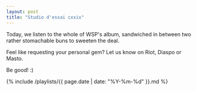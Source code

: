 ```yaml
---
layout: post
title: "Studio d'essai cxxix"
---
```


Today, we listen to the whole of WSP's album, sandwiched in between two rather stomachable buns to sweeten the deal.

Feel like requesting your personal gem? Let us know on Riot, Diaspo or Masto.

Be good! :)

{% include /playlists/{{ page.date | date: "%Y-%m-%d" }}.md %}

